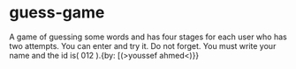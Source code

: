 # guess-game
A game of guessing some words and has four stages for each user who has two attempts. You can enter and try it. Do not forget. You must write your name and the id is( 012 ).{by: [(>youssef ahmed&lt;)}}
